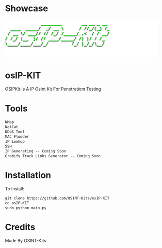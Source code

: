 # Showcase
![a](https://github.com/OSINT-Kits/osIP-KIT/blob/main/1628093195647.png?raw=true)
# osIP-KIT
OSIPKit Is A IP Osint Kit For Penetratiom Testing
# Tools
```
NMap
NetCat
DDoS Tool
MAC Flooder
IP Lookup
SSH
IP Generating -- Coming Soon
Grabify Track Links Generator -- Coming Soon
```
# Installation
To Install:
```
git clone https://github.com/OSINT-Kits/osIP-KIT
cd osIP-KIT
sudo python main.py
```
# Credits
Made By OSINT-Kits
